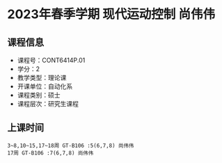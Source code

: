 # 2023年春季学期 现代运动控制 尚伟伟






## 课程信息

- 课程号：CONT6414P.01
- 学分：2
- 教学类型：理论课
- 开课单位：自动化系
- 课程类别：硕士
- 课程层次：研究生课程

## 上课时间

```
3~8,10~15,17~18周 GT-B106 :5(6,7,8) 尚伟伟
17周 GT-B106 :7(6,7,8) 尚伟伟
```

